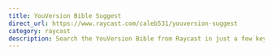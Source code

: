```yaml
---
title: YouVersion Bible Suggest
direct_url: https://www.raycast.com/caleb531/youversion-suggest
category: raycast
description: Search the YouVersion Bible from Raycast in just a few keystrokes
---
```

